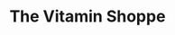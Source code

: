 ---
title: "The Vitamin Shoppe"
url: /owings-mills/the-vitamin-shoppe/
shop: nutrition supplements
---